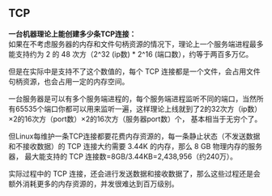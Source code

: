 ## TCP

**一台机器理论上能创建多少条TCP连接：**    <br/>
如果在不考虑服务器的内存和文件句柄资源的情况下，理论上一个服务端进程最多能支持约为 2 的 48 次方（2^32 (ip数) * 2^16 (端口数），约等于两百多万亿。    <br/>

但是在实际中是支持不了这个数值的，每个 TCP 连接都是一个文件，会占用文件句柄资源，也会占用一定的内存空间。    <br/>

一台服务器是可以有多个服务端进程的，每个服务端进程监听不同的端口，当然所有65535个端口你都可以用来监听一遍，这样理论上线就到了2的32次方（ip数）×2的16次方（port数）×2的16次方（服务器port数）个，
基本相当于无穷个了。    <br/>

但Linux每维护一条TCP连接都要花费内存资源的，每一条静止状态（不发送数据和不接收数据）的 TCP 连接大约需要 3.44K 的内存，那么 8 GB 物理内存的服务器，
最大能支持的 TCP 连接数=8GB/3.44KB=2,438,956（约240万）。    <br/>

实际过程中的 TCP 连接，还会进行发送数据和接收数据了，那么这些过程还是会额外消耗更多的内存资源的，并发很难达到百万级别。    <br/>
